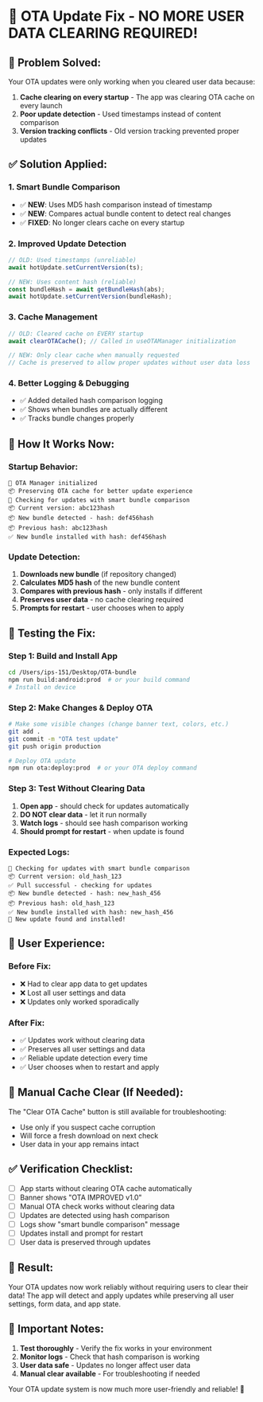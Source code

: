 # 🔧 OTA Update Fix - NO MORE USER DATA CLEARING REQUIRED!

## 🐛 **Problem Solved:**
Your OTA updates were only working when you cleared user data because:
1. **Cache clearing on every startup** - The app was clearing OTA cache on every launch
2. **Poor update detection** - Used timestamps instead of content comparison
3. **Version tracking conflicts** - Old version tracking prevented proper updates

## ✅ **Solution Applied:**

### **1. Smart Bundle Comparison**
- ✅ **NEW**: Uses MD5 hash comparison instead of timestamp
- ✅ **NEW**: Compares actual bundle content to detect real changes
- ✅ **FIXED**: No longer clears cache on every startup

### **2. Improved Update Detection**
```typescript
// OLD: Used timestamps (unreliable)
await hotUpdate.setCurrentVersion(ts);

// NEW: Uses content hash (reliable)
const bundleHash = await getBundleHash(abs);
await hotUpdate.setCurrentVersion(bundleHash);
```

### **3. Cache Management**
```typescript
// OLD: Cleared cache on EVERY startup
await clearOTACache(); // Called in useOTAManager initialization

// NEW: Only clear cache when manually requested
// Cache is preserved to allow proper updates without user data loss
```

### **4. Better Logging & Debugging**
- ✅ Added detailed hash comparison logging
- ✅ Shows when bundles are actually different
- ✅ Tracks bundle changes properly

## 🔄 **How It Works Now:**

### **Startup Behavior:**
```
🚀 OTA Manager initialized
📦 Preserving OTA cache for better update experience
🔄 Checking for updates with smart bundle comparison
📦 Current version: abc123hash
📦 New bundle detected - hash: def456hash
📦 Previous hash: abc123hash
✅ New bundle installed with hash: def456hash
```

### **Update Detection:**
1. **Downloads new bundle** (if repository changed)
2. **Calculates MD5 hash** of the new bundle content
3. **Compares with previous hash** - only installs if different
4. **Preserves user data** - no cache clearing required
5. **Prompts for restart** - user chooses when to apply

## 🧪 **Testing the Fix:**

### **Step 1: Build and Install App**
```bash
cd /Users/ips-151/Desktop/OTA-bundle
npm run build:android:prod  # or your build command
# Install on device
```

### **Step 2: Make Changes & Deploy OTA**
```bash
# Make some visible changes (change banner text, colors, etc.)
git add .
git commit -m "OTA test update"
git push origin production

# Deploy OTA update
npm run ota:deploy:prod  # or your OTA deploy command
```

### **Step 3: Test Without Clearing Data**
1. **Open app** - should check for updates automatically
2. **DO NOT clear data** - let it run normally
3. **Watch logs** - should see hash comparison working
4. **Should prompt for restart** - when update is found

### **Expected Logs:**
```
🔄 Checking for updates with smart bundle comparison
📦 Current version: old_hash_123
✅ Pull successful - checking for updates
📦 New bundle detected - hash: new_hash_456
📦 Previous hash: old_hash_123
✅ New bundle installed with hash: new_hash_456
🎉 New update found and installed!
```

## 📱 **User Experience:**

### **Before Fix:**
- ❌ Had to clear app data to get updates
- ❌ Lost all user settings and data
- ❌ Updates only worked sporadically

### **After Fix:**
- ✅ Updates work without clearing data
- ✅ Preserves all user settings and data
- ✅ Reliable update detection every time
- ✅ User chooses when to restart and apply

## 🔧 **Manual Cache Clear (If Needed):**
The "Clear OTA Cache" button is still available for troubleshooting:
- Use only if you suspect cache corruption
- Will force a fresh download on next check
- User data in your app remains intact

## ✅ **Verification Checklist:**

- [ ] App starts without clearing OTA cache automatically
- [ ] Banner shows "OTA IMPROVED v1.0" 
- [ ] Manual OTA check works without clearing data
- [ ] Updates are detected using hash comparison
- [ ] Logs show "smart bundle comparison" message
- [ ] Updates install and prompt for restart
- [ ] User data is preserved through updates

## 🎉 **Result:**
Your OTA updates now work reliably without requiring users to clear their data! The app will detect and apply updates while preserving all user settings, form data, and app state.

## 🚨 **Important Notes:**
1. **Test thoroughly** - Verify the fix works in your environment
2. **Monitor logs** - Check that hash comparison is working
3. **User data safe** - Updates no longer affect user data
4. **Manual clear available** - For troubleshooting if needed

Your OTA update system is now much more user-friendly and reliable! 🎯